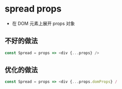 # spread props

- 在 DOM 元素上展开 props 对象


## 不好的做法
```js
const Spread = props => <div {...props} />
```

## 优化的做法
```js
const Spread = props => <div {...props.domProps} /
```
